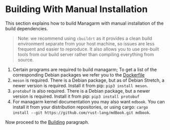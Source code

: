 # Building With Manual Installation

This section explains how to build Managarm with manual installation of the build dependencies.

> Note: we recommend using `cbuildrt` as it provides a clean build environment
separate from your host machine, so issues are less frequent and easier to reproduce. It also allows you
to use pre-built tools from our build server rather than compiling everything from source.

1.  Certain programs are required to build managarm; To get a list of the corresponding Debian packages we refer you to the [Dockerfile](https://github.com/managarm/bootstrap-managarm/blob/master/docker/Dockerfile)
1.  `meson` is required. There is a Debian package, but as of Debian Stretch, a newer version is required.
    Install it from pip: `pip3 install meson`.
1.  `protobuf` is also required. There is a Debian package, but a newer version is required.
    Install it from pip: `pip3 install protobuf`
1.  For managarm kernel documentation you may also want `mdbook`.
    You can install it from your distribution repositories, or using cargo: `cargo install --git https://github.com/rust-lang/mdBook.git mdbook`.

Now proceed to the [Building](index.md#building) paragraph.
